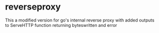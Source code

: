 # reverseproxy
This a modified version for go's internal reverse proxy with added outputs to ServeHTTP function returning byteswritten and error